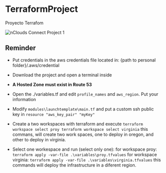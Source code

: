 # TerraformProject
Proyecto Terrafom

![nClouds Connect Project 1](https://github.com/DavidJGG/TerraformProject/assets/60149403/34a9c366-b1a9-4cfb-b682-b42db6debeb9)

## Reminder

- Put credentials in the aws credentials file located in: 
	{path to personal folder}/.aws/credential
- Download the project and open a terminal inside
- **A Hosted Zone must exist in Route 53**
- Open the ./variables.tf and edit `profile_names` and `aws_region`. Put your information
- Modify `modules\launchtemplate\main.tf` and put a custom ssh public key in `resource "aws_key_pair" "myKey"`
- Create a two workspaces with terraform and execute
	  ```terraform workspace select proy
	  terraform workspace select virginia```
	this commans, will create two work spaces, one to deploy in oregon, and other to deploy in virginia.
	
- Select one workespace and run (select only one):
	for workspace proy: 
	    ```terraform apply -var-file .\variables\proy.tfvalues```
	for workspace virginia:
	    ```terraform apply -var-file .\variables\virginia.tfvalues```
	this commands will deploy the infrastructure in a diferent region.



